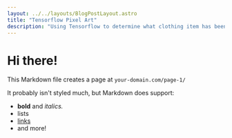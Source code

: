 ```yaml
---
layout: ../../layouts/BlogPostLayout.astro
title: "Tensorflow Pixel Art"
description: "Using Tensorflow to determine what clothing item has been drawn on a pixel art frame."
---
```


# Hi there!

This Markdown file creates a page at `your-domain.com/page-1/`

It probably isn't styled much, but Markdown does support:
- **bold** and _italics._
- lists
- [links](https://astro.build)
- and more!